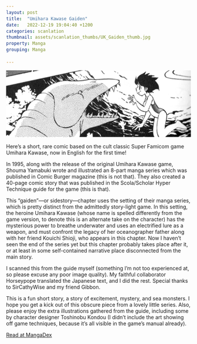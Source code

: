 ```yaml
---
layout: post
title:  "Umihara Kawase Gaiden"
date:   2022-12-19 19:04:40 +1200
categories: scanlation
thumbnail: assets/scanlation_thumbs/UK_Gaiden_thumb.jpg
property: Manga
grouping: Manga

---
```


![](/assets/headers/UK_Gaiden_header.png)

Here’s a short, rare comic based on the cult classic Super Famicom game Umihara Kawase, now in English for the first time!

In 1995, along with the release of the original Umihara Kawase game, Shouma Yamabuki wrote and illustrated an 8-part manga series which was published in Comic Burger magazine (this is not that). They also created a 40-page comic story that was published in the Scola/Scholar Hyper Technique guide for the game (this is that).

This “gaiden”—or sidestory—chapter uses the setting of their manga series, which is pretty distinct from the admittedly story-light game. In this setting, the heroine Umihara Kawase (whose name is spelled differently from the game version, to denote this is an alternate take on the character) has the mysterious power to breathe underwater and uses an electrified lure as a weapon, and must confront the legacy of her oceanographer father along with her friend Kouichi Shioji, who appears in this chapter. Now I haven’t seen the end of the series yet but this chapter probably takes place after it, or at least in some self-contained narrative place disconnected from the main story.

I scanned this from the guide myself (something I’m not too experienced at, so please excuse any poor image quality). My faithful collaborator Horseypope translated the Japanese text, and I did the rest. Special thanks to SirCathyWise and my friend Gibbon.

This is a fun short story, a story of excitement, mystery, and sea monsters. I hope you get a kick out of this obscure piece from a lovely little series. Also, please enjoy the extra illustrations gathered from the guide, including some by character designer Toshinobu Kondou (I didn’t include the art showing off game techniques, because it’s all visible in the game’s manual already).

[Read at MangaDex](https://mangadex.org/title/81d50c58-635e-4b23-bdcc-b072ca533f4d/umihara-kawase-gaiden)
